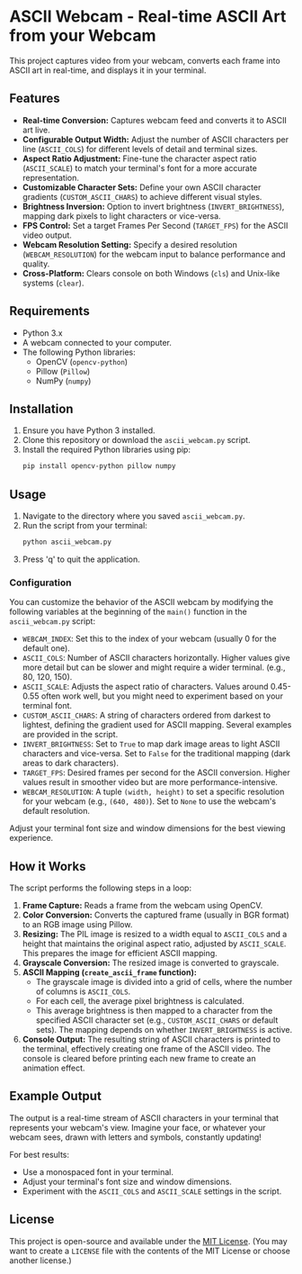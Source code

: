 # ASCII Webcam - Real-time ASCII Art from your Webcam

This project captures video from your webcam, converts each frame into ASCII art in real-time, and displays it in your terminal.

## Features

*   **Real-time Conversion:** Captures webcam feed and converts it to ASCII art live.
*   **Configurable Output Width:** Adjust the number of ASCII characters per line (`ASCII_COLS`) for different levels of detail and terminal sizes.
*   **Aspect Ratio Adjustment:** Fine-tune the character aspect ratio (`ASCII_SCALE`) to match your terminal's font for a more accurate representation.
*   **Customizable Character Sets:** Define your own ASCII character gradients (`CUSTOM_ASCII_CHARS`) to achieve different visual styles.
*   **Brightness Inversion:** Option to invert brightness (`INVERT_BRIGHTNESS`), mapping dark pixels to light characters or vice-versa.
*   **FPS Control:** Set a target Frames Per Second (`TARGET_FPS`) for the ASCII video output.
*   **Webcam Resolution Setting:** Specify a desired resolution (`WEBCAM_RESOLUTION`) for the webcam input to balance performance and quality.
*   **Cross-Platform:** Clears console on both Windows (`cls`) and Unix-like systems (`clear`).

## Requirements

*   Python 3.x
*   A webcam connected to your computer.
*   The following Python libraries:
    *   OpenCV (`opencv-python`)
    *   Pillow (`Pillow`)
    *   NumPy (`numpy`)

## Installation

1.  Ensure you have Python 3 installed.
2.  Clone this repository or download the `ascii_webcam.py` script.
3.  Install the required Python libraries using pip:
    ```bash
    pip install opencv-python pillow numpy
    ```

## Usage

1.  Navigate to the directory where you saved `ascii_webcam.py`.
2.  Run the script from your terminal:
    ```bash
    python ascii_webcam.py
    ```
3.  Press 'q' to quit the application.

### Configuration

You can customize the behavior of the ASCII webcam by modifying the following variables at the beginning of the `main()` function in the `ascii_webcam.py` script:

*   `WEBCAM_INDEX`: Set this to the index of your webcam (usually 0 for the default one).
*   `ASCII_COLS`: Number of ASCII characters horizontally. Higher values give more detail but can be slower and might require a wider terminal. (e.g., 80, 120, 150).
*   `ASCII_SCALE`: Adjusts the aspect ratio of characters. Values around 0.45-0.55 often work well, but you might need to experiment based on your terminal font.
*   `CUSTOM_ASCII_CHARS`: A string of characters ordered from darkest to lightest, defining the gradient used for ASCII mapping. Several examples are provided in the script.
*   `INVERT_BRIGHTNESS`: Set to `True` to map dark image areas to light ASCII characters and vice-versa. Set to `False` for the traditional mapping (dark areas to dark characters).
*   `TARGET_FPS`: Desired frames per second for the ASCII conversion. Higher values result in smoother video but are more performance-intensive.
*   `WEBCAM_RESOLUTION`: A tuple `(width, height)` to set a specific resolution for your webcam (e.g., `(640, 480)`). Set to `None` to use the webcam's default resolution.

Adjust your terminal font size and window dimensions for the best viewing experience.

## How it Works

The script performs the following steps in a loop:

1.  **Frame Capture:** Reads a frame from the webcam using OpenCV.
2.  **Color Conversion:** Converts the captured frame (usually in BGR format) to an RGB image using Pillow.
3.  **Resizing:** The PIL image is resized to a width equal to `ASCII_COLS` and a height that maintains the original aspect ratio, adjusted by `ASCII_SCALE`. This prepares the image for efficient ASCII mapping.
4.  **Grayscale Conversion:** The resized image is converted to grayscale.
5.  **ASCII Mapping (`create_ascii_frame` function):**
    *   The grayscale image is divided into a grid of cells, where the number of columns is `ASCII_COLS`.
    *   For each cell, the average pixel brightness is calculated.
    *   This average brightness is then mapped to a character from the specified ASCII character set (e.g., `CUSTOM_ASCII_CHARS` or default sets). The mapping depends on whether `INVERT_BRIGHTNESS` is active.
6.  **Console Output:** The resulting string of ASCII characters is printed to the terminal, effectively creating one frame of the ASCII video. The console is cleared before printing each new frame to create an animation effect.

## Example Output

The output is a real-time stream of ASCII characters in your terminal that represents your webcam's view. Imagine your face, or whatever your webcam sees, drawn with letters and symbols, constantly updating!

For best results:
*   Use a monospaced font in your terminal.
*   Adjust your terminal's font size and window dimensions.
*   Experiment with the `ASCII_COLS` and `ASCII_SCALE` settings in the script.

## License

This project is open-source and available under the [MIT License](LICENSE).
(You may want to create a `LICENSE` file with the contents of the MIT License or choose another license.)

